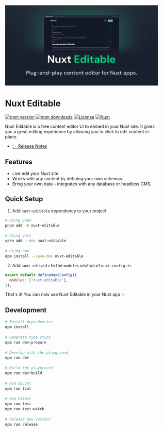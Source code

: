 [![Nuxt Editable Banner](./.github/assets/banner.svg)](https://nuxt-editable.nickvandenberg.dev)

# Nuxt Editable

[![npm version][npm-version-src]][npm-version-href]
[![npm downloads][npm-downloads-src]][npm-downloads-href]
[![License][license-src]][license-href]
[![Nuxt][nuxt-src]][nuxt-href]

Nuxt Editable is a free content editor UI to embed in your Nuxt site. It gives you a great editing experience by allowing you to click to edit content in-place.

- [✨ &nbsp;Release Notes](/CHANGELOG.md)
  <!-- - [🏀 Online playground](https://stackblitz.com/github/nvdb31/nuxt-editable?file=playground%2Fapp.vue) -->
  <!-- - [📖 &nbsp;Documentation](https://example.com) -->

## Features

- Live edit your Nuxt site
- Works with any content by defining your own schemas.
- Bring your own data – integrates with any database or headless CMS.

## Quick Setup

1. Add `nuxt-editable` dependency to your project

```bash
# Using pnpm
pnpm add -D nuxt-editable

# Using yarn
yarn add --dev nuxt-editable

# Using npm
npm install --save-dev nuxt-editable
```

2. Add `nuxt-editable` to the `modules` section of `nuxt.config.ts`

```js
export default defineNuxtConfig({
  modules: ['nuxt-editable'],
});
```

That's it! You can now use Nuxt Editable in your Nuxt app ✨

## Development

```bash
# Install dependencies
npm install

# Generate type stubs
npm run dev:prepare

# Develop with the playground
npm run dev

# Build the playground
npm run dev:build

# Run ESLint
npm run lint

# Run Vitest
npm run test
npm run test:watch

# Release new version
npm run release
```

<!-- Badges -->

[npm-version-src]: https://img.shields.io/npm/v/nuxt-editable/latest.svg?style=flat&colorA=020420&colorB=00DC82
[npm-version-href]: https://npmjs.com/package/nuxt-editable
[npm-downloads-src]: https://img.shields.io/npm/dm/nuxt-editable.svg?style=flat&colorA=020420&colorB=00DC82
[npm-downloads-href]: https://npmjs.com/package/nuxt-editable
[license-src]: https://img.shields.io/npm/l/nuxt-editable.svg?style=flat&colorA=020420&colorB=00DC82
[license-href]: https://npmjs.com/package/nuxt-editable
[nuxt-src]: https://img.shields.io/badge/Nuxt-020420?logo=nuxt.js
[nuxt-href]: https://nuxt.com
